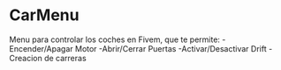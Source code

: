 # CarMenu
Menu para controlar los coches en Fivem, que te permite:
-Encender/Apagar Motor
-Abrir/Cerrar Puertas
-Activar/Desactivar Drift
-Creacion de carreras
